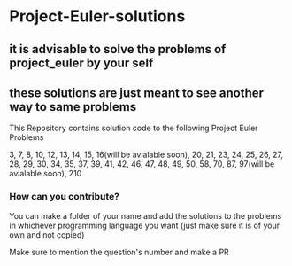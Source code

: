 # Project-Euler-solutions

## it is advisable to solve the problems of project_euler by your self
## these solutions are just meant to see another way to same problems

This Repository contains solution code to the following Project Euler Problems

3, 7, 8, 10, 12, 13, 14, 15, 16(will be avialable soon), 20, 21, 23, 24, 25, 26, 27, 28, 29, 30, 34, 35, 37, 39, 41, 42, 46, 47, 48, 49, 50, 58, 70, 87, 97(will be avialable soon), 210


### How can you contribute?
You can make a folder of your name and add the solutions to the problems in whichever programming language you want (just make sure it is of your own and not copied)

Make sure to mention the question's number and make a PR
